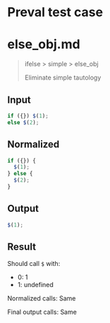 # Preval test case

# else_obj.md

> ifelse > simple > else_obj
>
> Eliminate simple tautology

## Input

`````js filename=intro
if ({}) $(1);
else $(2);
`````

## Normalized

`````js filename=intro
if ({}) {
  $(1);
} else {
  $(2);
}
`````

## Output

`````js filename=intro
$(1);
`````

## Result

Should call `$` with:
 - 0: 1
 - 1: undefined

Normalized calls: Same

Final output calls: Same
